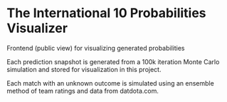 # The International 10 Probabilities Visualizer
Frontend (public view) for visualizing generated probabilities

Each prediction snapshot is generated from a 100k iteration Monte Carlo simulation and stored for visualization in this project.

Each match with an unknown outcome is simulated using an ensemble method of team ratings and data from datdota.com.   
